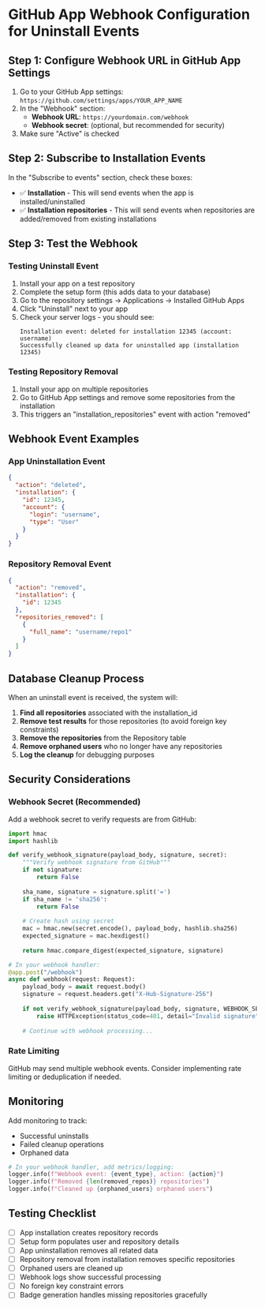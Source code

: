 # GitHub App Webhook Configuration for Uninstall Events

## Step 1: Configure Webhook URL in GitHub App Settings

1. Go to your GitHub App settings: `https://github.com/settings/apps/YOUR_APP_NAME`
2. In the "Webhook" section:
   - **Webhook URL**: `https://yourdomain.com/webhook`
   - **Webhook secret**: (optional, but recommended for security)
3. Make sure "Active" is checked

## Step 2: Subscribe to Installation Events

In the "Subscribe to events" section, check these boxes:
- ✅ **Installation** - This will send events when the app is installed/uninstalled
- ✅ **Installation repositories** - This will send events when repositories are added/removed from existing installations

## Step 3: Test the Webhook

### Testing Uninstall Event

1. Install your app on a test repository
2. Complete the setup form (this adds data to your database)
3. Go to the repository settings → Applications → Installed GitHub Apps
4. Click "Uninstall" next to your app
5. Check your server logs - you should see:
   ```
   Installation event: deleted for installation 12345 (account: username)
   Successfully cleaned up data for uninstalled app (installation 12345)
   ```

### Testing Repository Removal

1. Install your app on multiple repositories
2. Go to GitHub App settings and remove some repositories from the installation
3. This triggers an "installation_repositories" event with action "removed"

## Webhook Event Examples

### App Uninstallation Event
```json
{
  "action": "deleted",
  "installation": {
    "id": 12345,
    "account": {
      "login": "username",
      "type": "User"
    }
  }
}
```

### Repository Removal Event
```json
{
  "action": "removed", 
  "installation": {
    "id": 12345
  },
  "repositories_removed": [
    {
      "full_name": "username/repo1"
    }
  ]
}
```

## Database Cleanup Process

When an uninstall event is received, the system will:

1. **Find all repositories** associated with the installation_id
2. **Remove test results** for those repositories (to avoid foreign key constraints)
3. **Remove the repositories** from the Repository table
4. **Remove orphaned users** who no longer have any repositories
5. **Log the cleanup** for debugging purposes

## Security Considerations

### Webhook Secret (Recommended)

Add a webhook secret to verify requests are from GitHub:

```python
import hmac
import hashlib

def verify_webhook_signature(payload_body, signature, secret):
    """Verify webhook signature from GitHub"""
    if not signature:
        return False
    
    sha_name, signature = signature.split('=')
    if sha_name != 'sha256':
        return False
    
    # Create hash using secret
    mac = hmac.new(secret.encode(), payload_body, hashlib.sha256)
    expected_signature = mac.hexdigest()
    
    return hmac.compare_digest(expected_signature, signature)

# In your webhook handler:
@app.post("/webhook")
async def webhook(request: Request):
    payload_body = await request.body()
    signature = request.headers.get("X-Hub-Signature-256")
    
    if not verify_webhook_signature(payload_body, signature, WEBHOOK_SECRET):
        raise HTTPException(status_code=401, detail="Invalid signature")
    
    # Continue with webhook processing...
```

### Rate Limiting

GitHub may send multiple webhook events. Consider implementing rate limiting or deduplication if needed.

## Monitoring

Add monitoring to track:
- Successful uninstalls
- Failed cleanup operations
- Orphaned data

```python
# In your webhook handler, add metrics/logging:
logger.info(f"Webhook event: {event_type}, action: {action}")
logger.info(f"Removed {len(removed_repos)} repositories")
logger.info(f"Cleaned up {orphaned_users} orphaned users")
```

## Testing Checklist

- [ ] App installation creates repository records
- [ ] Setup form populates user and repository details
- [ ] App uninstallation removes all related data
- [ ] Repository removal from installation removes specific repositories
- [ ] Orphaned users are cleaned up
- [ ] Webhook logs show successful processing
- [ ] No foreign key constraint errors
- [ ] Badge generation handles missing repositories gracefully
